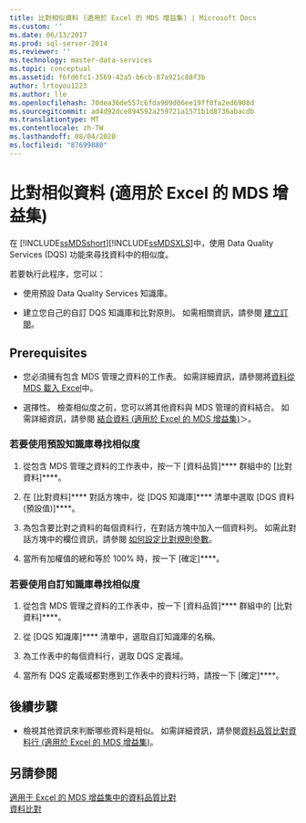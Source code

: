 ```yaml
---
title: 比對相似資料 (適用於 Excel 的 MDS 增益集) | Microsoft Docs
ms.custom: ''
ms.date: 06/13/2017
ms.prod: sql-server-2014
ms.reviewer: ''
ms.technology: master-data-services
ms.topic: conceptual
ms.assetid: f6fd6fc1-3569-42a5-b6cb-87a921c88f3b
author: lrtoyou1223
ms.author: lle
ms.openlocfilehash: 70dea36de557c6fda909d06ee19ff8fa2ed6908d
ms.sourcegitcommit: ad4d92dce894592a259721a1571b1d8736abacdb
ms.translationtype: MT
ms.contentlocale: zh-TW
ms.lasthandoff: 08/04/2020
ms.locfileid: "87699880"
---
```

# <a name="match-similar-data-mds-add-in-for-excel"></a>比對相似資料 (適用於 Excel 的 MDS 增益集)
  在 [!INCLUDE[ssMDSshort](../../includes/ssmdsshort-md.md)][!INCLUDE[ssMDSXLS](../../includes/ssmdsxls-md.md)]中，使用 Data Quality Services (DQS) 功能來尋找資料中的相似度。  
  
 若要執行此程序，您可以：  
  
-   使用預設 Data Quality Services 知識庫。  
  
-   建立您自己的自訂 DQS 知識庫和比對原則。 如需相關資訊，請參閱 [建立訂閱](../../data-quality-services/create-a-matching-policy.md)。  
  
## <a name="prerequisites"></a>Prerequisites  
  
-   您必須擁有包含 MDS 管理之資料的工作表。 如需詳細資訊，請參閱將[資料從 MDS 載入 Excel](export-data-to-excel-from-master-data-services.md)中。  
  
-   選擇性。 檢查相似度之前，您可以將其他資料與 MDS 管理的資料結合。 如需詳細資訊，請參閱 [結合資料 &#40;適用於 Excel 的 MDS 增益集&#41;](combine-data-mds-add-in-for-excel.md)＞。  
  
### <a name="to-find-similarities-by-using-the-default-knowledge-base"></a>若要使用預設知識庫尋找相似度  
  
1.  從包含 MDS 管理之資料的工作表中，按一下 [資料品質]**** 群組中的 [比對資料]****。  
  
2.  在 [比對資料]**** 對話方塊中，從 [DQS 知識庫]**** 清單中選取 [DQS 資料 (預設值)]****。  
  
3.  為包含要比對之資料的每個資料行，在對話方塊中加入一個資料列。 如需此對話方塊中的欄位資訊，請參閱 [如何設定比對規則參數](../../data-quality-services/create-a-matching-policy.md#MatchingRules)。  
  
4.  當所有加權值的總和等於 100% 時，按一下 [確定]****。  
  
### <a name="to-find-similarities-by-using-a-custom-knowledge-base"></a>若要使用自訂知識庫尋找相似度  
  
1.  從包含 MDS 管理之資料的工作表中，按一下 [資料品質]**** 群組中的 [比對資料]****。  
  
2.  從 [DQS 知識庫]**** 清單中，選取自訂知識庫的名稱。  
  
3.  為工作表中的每個資料行，選取 DQS 定義域。  
  
4.  當所有 DQS 定義域都對應到工作表中的資料行時，請按一下 [確定]****。  
  
## <a name="next-steps"></a>後續步驟  
  
-   檢視其他資訊來判斷哪些資料是相似。 如需詳細資訊，請參閱[資料品質比對資料行 &#40;適用於 Excel 的 MDS 增益集&#41;](data-quality-matching-columns-mds-add-in-for-excel.md)。  
  
## <a name="see-also"></a>另請參閱  
 [適用于 Excel 的 MDS 增益集中的資料品質比對](data-quality-matching-in-the-mds-add-in-for-excel.md)   
 [資料比對](../../data-quality-services/data-matching.md)  
  
  
